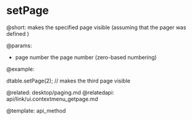 setPage
=============


@short: makes the specified page visible (assuming that the pager was defined )
	

@params:
- page      number      the page number (zero-based numbering)

@example:

dtable.setPage(2); // makes the third page visible

@related: 
	desktop/paging.md
@relatedapi:
	api/link/ui.contextmenu_getpage.md

@template:	api_method


